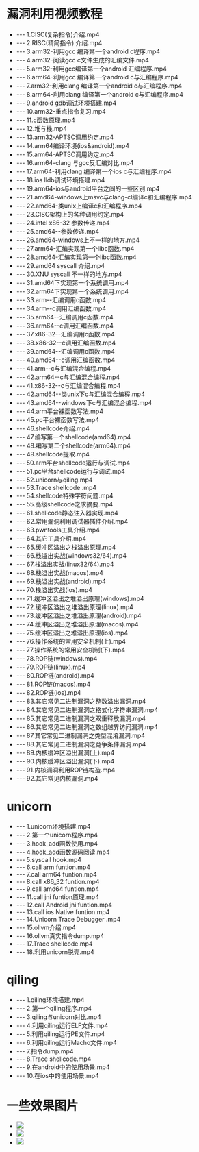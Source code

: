 # 漏洞利用视频教程
* --- 1.CISC(复杂指令)介绍.mp4
* --- 2.RISC(精简指令) 介绍.mp4
* --- 3.arm32-利用gcc 编译第一个android c程序.mp4
* --- 4.arm32-阅读gcc c文件生成的汇编文件.mp4
* --- 5.arm32-利用gcc编译第一个android 汇编程序.mp4
* --- 6.arm64-利用gcc 编译第一个android c与汇编程序.mp4
* --- 7.arm32-利用clang 编译第一个android c与汇编程序.mp4
* --- 8.arm64-利用clang 编译第一个android c与汇编程序.mp4
* --- 9.android gdb调试环境搭建.mp4
* --- 10.arm32-重点指令复习.mp4
* --- 11.c函数原理.mp4
* --- 12.堆与栈.mp4
* --- 13.arm32-APTSC调用约定.mp4
* --- 14.arm64编译环境(ios&android).mp4
* --- 15.arm64-APTSC调用约定.mp4
* --- 16.arm64-clang 与gcc反汇编对比.mp4
* --- 17.arm64-利用clang 编译第一个ios c与汇编程序.mp4
* --- 18.ios lldb调试环境搭建.mp4
* --- 19.arm64-ios与android平台之间的一些区别.mp4
* --- 21.amd64-windows上msvc与clang-cl编译c和汇编程序.mp4
* --- 22.amd64-类unix上编译c和汇编程序.mp4
* --- 23.CISC架构上的各种调用约定.mp4
* --- 24.intel x86-32 参数传递.mp4
* --- 25.amd64--参数传递.mp4
* --- 26.amd64-windows上不一样的地方.mp4
* --- 27.arm64-汇编实现第一个libc函数.mp4
* --- 28.amd64-汇编实现第一个libc函数.mp4
* --- 29.amd64 syscall 介绍.mp4
* --- 30.XNU syscall 不一样的地方.mp4
* --- 31.amd64下实现第一个系统调用.mp4
* --- 32.arm64下实现第一个系统调用.mp4
* --- 33.arm--汇编调用c函数.mp4
* --- 34.arm--c调用汇编函数.mp4
* --- 35.arm64--汇编调用c函数.mp4
* --- 36.arm64--c调用汇编函数.mp4
* --- 37.x86-32--汇编调用c函数.mp4
* --- 38.x86-32--c调用汇编函数.mp4
* --- 39.amd64--汇编调用c函数.mp4
* --- 40.amd64--c调用汇编函数.mp4
* --- 41.arm--c与汇编混合编程.mp4
* --- 42.arm64--c与汇编混合编程.mp4
* --- 41.x86-32--c与汇编混合编程.mp4
* --- 42.amd64--类unix下c与汇编混合编程.mp4
* --- 43.amd64--windows下c与汇编混合编程.mp4
* --- 44.arm平台裸函数写法.mp4
* --- 45.pc平台裸函数写法.mp4
* --- 46.shellcode介绍.mp4
* --- 47.编写第一个shellcode(amd64).mp4
* --- 48.编写第二个shellcode(arm64).mp4
* --- 49.shellcode提取.mp4
* --- 50.arm平台shellcode运行与调试.mp4
* --- 51.pc平台shellcode运行与调试.mp4
* --- 52.unicorn与qiling.mp4
* --- 53.Trace shellcode .mp4
* --- 54.shellcode特殊字符问题.mp4
* --- 55.高级shellcode之求摘要.mp4
* --- 61.shellcode静态注入器实现.mp4
* --- 62.常用漏洞利用调试器插件介绍.mp4
* --- 63.pwntools工具介绍.mp4
* --- 64.其它工具介绍.mp4
* --- 65.缓冲区溢出之栈溢出原理.mp4
* --- 66.栈溢出实战(windows32/64).mp4
* --- 67.栈溢出实战(linux32/64).mp4
* --- 68.栈溢出实战(macos).mp4
* --- 69.栈溢出实战(android).mp4
* --- 70.栈溢出实战(ios).mp4
* --- 71.缓冲区溢出之堆溢出原理(windows).mp4
* --- 72.缓冲区溢出之堆溢出原理(linux).mp4
* --- 73.缓冲区溢出之堆溢出原理(android).mp4
* --- 74.缓冲区溢出之堆溢出原理(macos).mp4
* --- 75.缓冲区溢出之堆溢出原理(ios).mp4
* --- 76.操作系统的常用安全机制(上).mp4
* --- 77.操作系统的常用安全机制(下).mp4
* --- 78.ROP链(windows).mp4
* --- 79.ROP链(linux).mp4
* --- 80.ROP链(android).mp4
* --- 81.ROP链(macos).mp4
* --- 82.ROP链(ios).mp4
* --- 83.其它常见二进制漏洞之整数溢出漏洞.mp4
* --- 84.其它常见二进制漏洞之格式化字符串漏洞.mp4
* --- 85.其它常见二进制漏洞之双重释放漏洞.mp4
* --- 86.其它常见二进制漏洞之数组越界访问漏洞.mp4
* --- 87.其它常见二进制漏洞之类型混淆漏洞.mp4
* --- 88.其它常见二进制漏洞之竞争条件漏洞.mp4
* --- 89.内核缓冲区溢出漏洞(上).mp4
* --- 90.内核缓冲区溢出漏洞(下).mp4
* --- 91.内核漏洞利用ROP链构造.mp4
* --- 92.其它常见内核漏洞.mp4

# unicorn
* --- 1.unicorn环境搭建.mp4
* --- 2.第一个unicorn程序.mp4
* --- 3.hook_add函数使用.mp4
* --- 4.hook_add函数源码阅读.mp4
* --- 5.syscall hook.mp4
* --- 6.call arm funtion.mp4
* --- 7.call arm64 funtion.mp4
* --- 8.call x86_32 funtion.mp4
* --- 9.call amd64 funtion.mp4
* --- 11.call jni funtion原理.mp4
* --- 12.call Android jni funtion.mp4
* --- 13.call ios Native funtion.mp4
* --- 14.Unicorn Trace Debugger .mp4
* --- 15.ollvm介绍.mp4
* --- 16.ollvm真实指令dump.mp4
* --- 17.Trace shellcode.mp4
* --- 18.利用unicorn脱壳.mp4

# qiling
* --- 1.qiling环境搭建.mp4
* --- 2.第一个qiling程序.mp4
* --- 3.qiling与unicorn对比.mp4
* --- 4.利用qiling运行ELF文件.mp4
* --- 5.利用qiling运行PE文件.mp4
* --- 6.利用qiling运行Macho文件.mp4
* --- 7.指令dump.mp4
* --- 8.Trace shellcode.mp4
* --- 9.在android中的使用场景.mp4
* --- 10.在ios中的使用场景.mp4


# 一些效果图片
* ![](https://github.com/haidragon/haidragon_study/blob/master/img/exploits/1.png)
* ![](https://github.com/haidragon/haidragon_study/blob/master/img/exploits/2.png)
* ![](https://github.com/haidragon/haidragon_study/blob/master/img/exploits/3.png)

